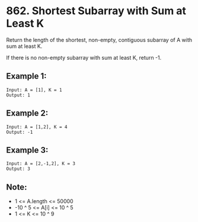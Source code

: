 # 862. Shortest Subarray with Sum at Least K

Return the length of the shortest, non-empty, contiguous subarray of A with sum at least K.

If there is no non-empty subarray with sum at least K, return -1.

## Example 1:

```
Input: A = [1], K = 1
Output: 1
```

## Example 2:

```
Input: A = [1,2], K = 4
Output: -1
```

## Example 3:

```
Input: A = [2,-1,2], K = 3
Output: 3
```

## Note:

* 1 <= A.length <= 50000
* -10 ^ 5 <= A[i] <= 10 ^ 5
* 1 <= K <= 10 ^ 9